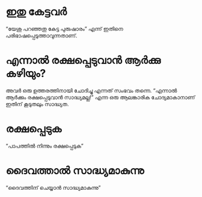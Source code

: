 # ഇതു കേട്ടവർ
“യേശു പറഞ്ഞതു കേട്ട പുരുഷാരം” എന്ന് ഇതിനെ പരിഭാഷപ്പെടുത്താവുന്നതാണ്.
# എന്നാൽ രക്ഷപ്പെടുവാൻ ആർക്കു കഴിയും?
അവർ ഒരു ഉത്തരത്തിനായി ചോദിച്ചു എന്നത് സംഭവം തന്നെ. “എന്നാൽ ആർക്കും രക്ഷപ്പെടുവാൻ സാദ്ധ്യമല്ല!” എന്ന ഒരു ആലങ്കാരിക ചോദ്യമാകാനാണ് ഇതിന് കൂടുതലും സാദ്ധ്യത.
# രക്ഷപ്പെടുക
“പാപത്തിൽ നിന്നും രക്ഷപ്പെടുക”
# ദൈവത്താൽ സാദ്ധ്യമാകുന്നു
“ദൈവത്തിന് ചെയ്യാൻ സാദ്ധ്യമാകുന്നു”
